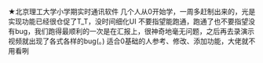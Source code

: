 ★北京理工大学小学期实时通讯软件
几个人从0开始学，一周多赶制出来的，光是实现功能已经很仓促了T_T，没时间细化UI
不要指望能跑通，跑通了也不要指望没有bug，我们跑得最顺利的一次是在汇报上，很神奇地毫无问题，之后再去录演示视频就出现了各式各样的bug(。)
适合0基础的人参考、修改、添加功能，大佬就不用看咧
